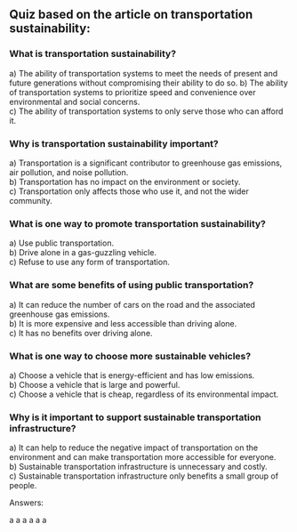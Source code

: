 ## Quiz based on the article on transportation sustainability:

### What is transportation sustainability?
  a) The ability of transportation systems to meet the needs of present and future generations without compromising their ability to do so. 
  b) The ability of transportation systems to prioritize speed and convenience over environmental and social concerns.  
  c) The ability of transportation systems to only serve those who can afford it. 

### Why is transportation sustainability important?
  a) Transportation is a significant contributor to greenhouse gas emissions, air pollution, and noise pollution.  
  b) Transportation has no impact on the environment or society.    
  c) Transportation only affects those who use it, and not the wider community.  

### What is one way to promote transportation sustainability?
  a) Use public transportation.  
  b) Drive alone in a gas-guzzling vehicle.  
  c) Refuse to use any form of transportation.    

### What are some benefits of using public transportation?
  a) It can reduce the number of cars on the road and the associated greenhouse gas emissions.    
  b) It is more expensive and less accessible than driving alone.  
  c) It has no benefits over driving alone.  

### What is one way to choose more sustainable vehicles?
  a) Choose a vehicle that is energy-efficient and has low emissions.  
  b) Choose a vehicle that is large and powerful.  
  c) Choose a vehicle that is cheap, regardless of its environmental impact.    

### Why is it important to support sustainable transportation infrastructure?
  a) It can help to reduce the negative impact of transportation on the environment and can make transportation more accessible for everyone.  
  b) Sustainable transportation infrastructure is unnecessary and costly.  
  c) Sustainable transportation infrastructure only benefits a small group of people.  

Answers:

a
a
a
a
a
a
